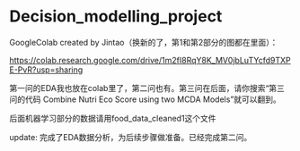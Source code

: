 # Decision_modelling_project


GoogleColab created by Jintao（换新的了，第1和第2部分的图都在里面）：

https://colab.research.google.com/drive/1m2fI8RqY8K_MV0jbLuTYcfd9TXPE-PvR?usp=sharing

第一问的EDA我也放在colab里了，第二问也有。第三问在后面，请你搜索“第三问的代码 Combine Nutri Eco Score using two MCDA Models”就可以翻到。

后面机器学习部分的数据请用food_data_cleaned1这个文件


update: 完成了EDA数据分析，为后续步骤做准备。已经完成第二问。

